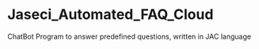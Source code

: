 # Jaseci_Automated_FAQ_Cloud
ChatBot Program to answer predefined questions, written in JAC language
